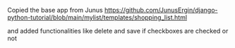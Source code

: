 Copied the base app from Junus https://github.com/JunusErgin/django-python-tutorial/blob/main/mylist/templates/shopping_list.html

and added functionalities like delete and save if checkboxes are checked or not
